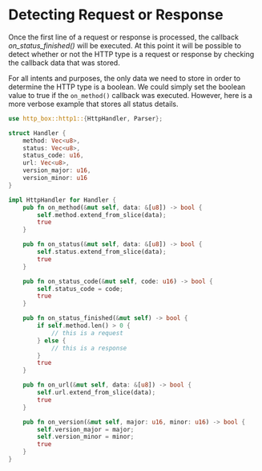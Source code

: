 # Detecting Request or Response

Once the first line of a request or response is processed, the callback *on_status_finished()*
will be executed. At this point it will be possible to detect whether or not the HTTP type is
a request or response by checking the callback data that was stored.

For all intents and purposes, the only data we need to store in order to determine the HTTP type
is a boolean. We could simply set the boolean value to true if the `on_method()` callback was
executed. However, here is a more verbose example that stores all status details.

```rust
use http_box::http1::{HttpHandler, Parser};

struct Handler {
    method: Vec<u8>,
    status: Vec<u8>,
    status_code: u16,
    url: Vec<u8>,
    version_major: u16,
    version_minor: u16
}

impl HttpHandler for Handler {
    pub fn on_method(&mut self, data: &[u8]) -> bool {
        self.method.extend_from_slice(data);
        true
    }

    pub fn on_status(&mut self, data: &[u8]) -> bool {
        self.status.extend_from_slice(data);
        true
    }

    pub fn on_status_code(&mut self, code: u16) -> bool {
        self.status_code = code;
        true
    }

    pub fn on_status_finished(&mut self) -> bool {
        if self.method.len() > 0 {
            // this is a request
        } else {
            // this is a response
        }
        true
    }

    pub fn on_url(&mut self, data: &[u8]) -> bool {
        self.url.extend_from_slice(data);
        true
    }

    pub fn on_version(&mut self, major: u16, minor: u16) -> bool {
        self.version_major = major;
        self.version_minor = minor;
        true
    }
}
```
